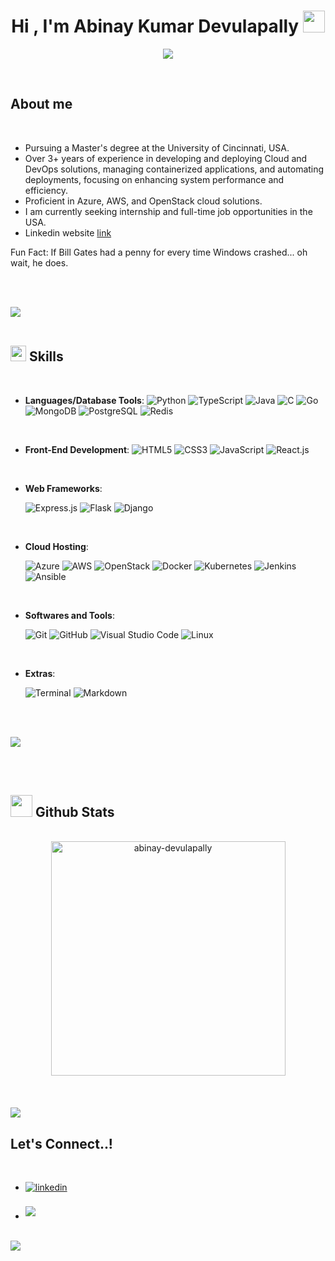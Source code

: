 <h1 align="center"><b>Hi , I'm Abinay Kumar Devulapally </b><img src="https://media.giphy.com/media/hvRJCLFzcasrR4ia7z/giphy.gif" width="35"></h1>
<!--  -->
<p align="center">
  <a href="https://github.com/DenverCoder1/readme-typing-svg"><img src="https://readme-typing-svg.herokuapp.com?font=Time+New+Roman&color=cyan&size=25&center=true&vCenter=true&width=600&height=100&lines=Full+Stack+Developer,;DevOps+Engineer,;Azure+Developer,;Active+Learner/Researcher,;Love+to+learn+new+stuffs..<3"></a>
</p>

<br>

<!-- ## <picture><img src = "https://github.com/0xAbdulKhalid/0xAbdulKhalid/raw/main/assets/mdImages/about_me.gif" width = 50px></picture> **About me** -->

## **About me**

<!-- <picture> <img align="right" src="https://github.com/0xAbdulKhalid/0xAbdulKhalid/raw/main/assets/mdImages/Right_Side.gif" width = 250px></picture> -->

<br>

- Pursuing a Master's degree at the University of Cincinnati, USA.
- Over 3+ years of experience in developing and deploying Cloud and DevOps solutions, managing containerized applications, and automating deployments, focusing on enhancing system performance and efficiency.
- Proficient in Azure, AWS, and OpenStack cloud solutions.
- I am currently seeking internship and full-time job opportunities in the USA.
- Linkedin website [link](https://www.linkedin.com/in/abinay-kumar/)

Fun Fact: If Bill Gates had a penny for every time Windows crashed... oh wait, he does.

<!-- - I’m currently open for an Intern or a new job opportunity, this is [my resume]() -->

<br><br>

<img src="https://user-images.githubusercontent.com/73097560/115834477-dbab4500-a447-11eb-908a-139a6edaec5c.gif"><br><br>

## <img src="https://media2.giphy.com/media/QssGEmpkyEOhBCb7e1/giphy.gif?cid=ecf05e47a0n3gi1bfqntqmob8g9aid1oyj2wr3ds3mg700bl&rid=giphy.gif" width ="25"><b> Skills</b>

<br>

<p align="center">

- **Languages/Database Tools**:
  ![Python](https://img.shields.io/badge/Python%20-%2314354C.svg?style=for-the-badge&logo=python&logoColor=white)
  ![TypeScript](https://img.shields.io/badge/TypeScript%20-%23007ACC.svg?style=for-the-badge&logo=typescript&logoColor=white)
  ![Java](https://img.shields.io/badge/Java%20-%23007396.svg?style=for-the-badge&logo=java&logoColor=white)
  ![C](https://img.shields.io/badge/C%20-%232370ED.svg?style=for-the-badge&logo=c&logoColor=white)
  ![Go](https://img.shields.io/badge/Go%20-%2300ADD8.svg?style=for-the-badge&logo=go&logoColor=white)
  ![MongoDB](https://img.shields.io/badge/MongoDB%20-%2347A248.svg?style=for-the-badge&logo=mongodb&logoColor=white)
  ![PostgreSQL](https://img.shields.io/badge/PostgreSQL%20-%23336791.svg?style=for-the-badge&logo=postgresql&logoColor=white)
  ![Redis](https://img.shields.io/badge/Redis%20-%23DC382D.svg?style=for-the-badge&logo=redis&logoColor=white)

<br>   
    
- **Front-End Development**:
  ![HTML5](https://img.shields.io/badge/HTML5%20-%23E34F26.svg?style=for-the-badge&logo=html5&logoColor=white)
  ![CSS3](https://img.shields.io/badge/CSS%20-%231572B6.svg?style=for-the-badge&logo=css3&logoColor=white)
  ![JavaScript](https://img.shields.io/badge/JavaScript%20-%23F7DF1E.svg?style=for-the-badge&logo=javascript&logoColor=black)
  ![React.js](https://img.shields.io/badge/React.js%20-%2361DAFB.svg?style=for-the-badge&logo=react&logoColor=black)

<br>

- **Web Frameworks**:

  ![Express.js](https://img.shields.io/badge/Express.js%20-%23000000.svg?style=for-the-badge&logo=express&logoColor=white)
  ![Flask](https://img.shields.io/badge/Flask%20-%23000000.svg?style=for-the-badge&logo=flask&logoColor=white)
  ![Django](https://img.shields.io/badge/Django%20-%23092E20.svg?style=for-the-badge&logo=django&logoColor=white)

<br>

- **Cloud Hosting**:

  ![Azure](https://img.shields.io/badge/Azure%20-%230072C6.svg?style=for-the-badge&logo=microsoft-azure&logoColor=white)
  ![AWS](https://img.shields.io/badge/AWS%20-%23232F3E.svg?style=for-the-badge&logo=amazon-aws&logoColor=white)
  ![OpenStack](https://img.shields.io/badge/OpenStack%20-%23F01742.svg?style=for-the-badge&logo=openstack&logoColor=white)
  ![Docker](https://img.shields.io/badge/Docker%20-%232496ED.svg?style=for-the-badge&logo=docker&logoColor=white)
  ![Kubernetes](https://img.shields.io/badge/Kubernetes%20-%233C8EB7.svg?style=for-the-badge&logo=kubernetes&logoColor=white)
  ![Jenkins](https://img.shields.io/badge/Jenkins%20-%23D24939.svg?style=for-the-badge&logo=jenkins&logoColor=white)
  ![Ansible](https://img.shields.io/badge/Ansible%20-%23100F0F.svg?style=for-the-badge&logo=ansible&logoColor=white)

<br>

- **Softwares and Tools**:

  ![Git](https://img.shields.io/badge/git-%23F05033.svg?style=for-the-badge&logo=git&logoColor=white)
  ![GitHub](https://img.shields.io/badge/github-%23121011.svg?style=for-the-badge&logo=github&logoColor=white)
  ![Visual Studio Code](https://img.shields.io/badge/Visual%20Studio%20Code-0078d7.svg?style=for-the-badge&logo=visual-studio-code&logoColor=white)
  ![Linux](https://img.shields.io/badge/Linux-FCC624?style=for-the-badge&logo=linux&logoColor=black)

<br>

- **Extras**:

  ![Terminal](https://img.shields.io/badge/Terminal-%23054020?style=for-the-badge&logo=gnu-bash&logoColor=white)
  ![Markdown](https://img.shields.io/badge/markdown-%23000000.svg?style=for-the-badge&logo=markdown&logoColor=white)

</p>

<br>
<br>

<img src="https://user-images.githubusercontent.com/73097560/115834477-dbab4500-a447-11eb-908a-139a6edaec5c.gif"><br><br>

<br>

## <img src="https://media.giphy.com/media/iY8CRBdQXODJSCERIr/giphy.gif" width="35"><b> Github Stats </b>

<br>

<div align="center">

<a href="https://github.com/abinay-devulapally">
<!--   <img src="https://github-readme-stats.vercel.app/api?username=abinay-devulapally&include_all_commits=true&count_private=true&show_icons=true&line_height=20&title_color=7A7ADB&icon_color=2234AE&text_color=D3D3D3&bg_color=0,000000,130F40" width="450"/> -->
  <img src="https://github-readme-stats.vercel.app/api/top-langs?username=abinay-devulapally&show_icons=true&locale=en&layout=compact&line_height=20&title_color=7A7ADB&icon_color=2234AE&text_color=D3D3D3&bg_color=0,000000,130F40" width="375"  alt="abinay-devulapally"/>

</a>
</div>

<br>
<br>
<br>

<img src="https://user-images.githubusercontent.com/73097560/115834477-dbab4500-a447-11eb-908a-139a6edaec5c.gif">

<br>

<!-- ## <b> Let's Connect..!</b><img src="https://github.com/0xAbdulKhalid/0xAbdulKhalid/raw/main/assets/mdImages/handshake.gif" width ="80"> -->

## <b> Let's Connect..!</b>

<br>
<div align='left'>

<ul>

<li>
<a href="https://www.linkedin.com/in/abinay-kumar/" target="_blank">
<img src="https://img.shields.io/badge/linkedin:  abinaykumar-%2300acee.svg?color=405DE6&style=for-the-badge&logo=linkedin&logoColor=white" alt=linkedin style="margin-bottom: 5px;"/>
</a>
</li>

<!-- <li>
<a href="https://twitter.com/0xabdulkhalid" target="_blank">
<img src="https://img.shields.io/badge/twitter:  0xabdulkhalid-%2300acee.svg?color=1DA1F2&style=for-the-badge&logo=twitter&logoColor=white" alt=twitter style="margin-bottom: 5px;"/>
</a>
</li> -->

<br>

<li>
<a href="mailto:abinaydevulapally@gmail.com" target="_blank">
<img src="https://img.shields.io/badge/gmail:  abinaydevulapally-%23EA4335.svg?style=for-the-badge&logo=gmail&logoColor=white" t=mail style="margin-bottom: 5px;" />
</a>
</li>
	
</ul>
</div>

<br>
<img src="https://user-images.githubusercontent.com/73097560/115834477-dbab4500-a447-11eb-908a-139a6edaec5c.gif">
<br>
<br>

<!--
**abinay-devulapally/abinay-devulapally** is a ✨ _special_ ✨ repository because its `README.md` (this file) appears on your GitHub profile.

Here are some ideas to get you started:

- 🔭 I’m currently working on ...
- 🌱 I’m currently learning ...
- 👯 I’m looking to collaborate on ...
- 🤔 I’m looking for help with ...
- 💬 Ask me about ...
- 📫 How to reach me: ...
- 😄 Pronouns: ...
- ⚡ Fun fact: ...
-->
